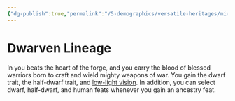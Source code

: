 ```yaml
---
{"dg-publish":true,"permalink":"/5-demographics/versatile-heritages/mixed-lineage/dwarven-lineage/","noteIcon":""}
---
```


# Dwarven Lineage

In you beats the heart of the forge, and you carry the blood of blessed warriors born to craft and wield mighty weapons of war. You gain the dwarf trait, the half-dwarf trait, and [low-light vision](https://2e.aonprd.com/Rules.aspx?ID=416). In addition, you can select dwarf, half-dwarf, and human feats whenever you gain an ancestry feat.